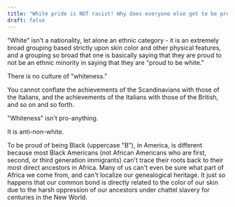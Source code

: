 ```yaml
---
title: "White pride is NOT racist! Why does everyone else get to be proud of their race, but not us?"
draft: false
---
```


"White" isn't a nationality, let alone an ethnic category - it is an extremely broad grouping based strictly upon skin color and other physical features, and a grouping so broad that one is basically saying that they are proud to not be an ethnic minority in saying that they are "proud to be white."  
  
There is no culture of "whiteness."  
  
You cannot conflate the achievements of the Scandinavians with those of the Italians, and the achievements of the Italians with those of the British, and so on and so forth.  
  
"Whiteness" isn't pro-anything.  
  
It is anti-non-white.  
  
To be proud of being Black (uppercase "B"), in America, is different because most Black Americans (not African Americans who are first, second, or third generation immigrants) can't trace their roots back to their most direct ancestors in Africa. Many of us can't even be sure what part of Africa we come from, and can't localize our genealogical heritage. It just so happens that our common bond is directly related to the color of our skin due to the harsh oppression of our ancestors under chattel slavery for centuries in the New World.


